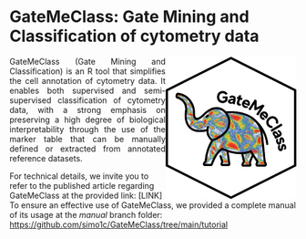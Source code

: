 # GateMeClass: Gate Mining and Classification of cytometry data

 <img width="230" height="250" src="logo2.jpg" alt = "Logo GateMeClass" align = "right">

<p align = "justify">
GateMeClass (Gate Mining and Classification) is an R tool that simplifies the cell annotation of cytometry data.
It enables both supervised and semi-supervised classification of cytometry data, with a strong emphasis on preserving a high degree of biological interpretability through the use of the marker table that can be manually defined or extracted from annotated reference datasets.

For technical details, we invite you to refer to the published article regarding GateMeClass at the provided link: [LINK]
To ensure an effective use of GateMeClass, we provided a complete manual of its usage at the *manual* branch folder: https://github.com/simo1c/GateMeClass/tree/main/tutorial

</p>
